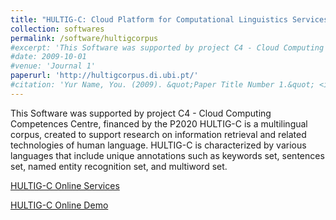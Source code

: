 ```yaml
---
title: "HULTIG-C: Cloud Platform for Computational Linguistics Services"
collection: softwares
permalink: /software/hultigcorpus
#excerpt: 'This Software was supported by project C4 - Cloud Computing Competences Centre, financed by the P2020.'
#date: 2009-10-01
#venue: 'Journal 1'
paperurl: 'http://hultigcorpus.di.ubi.pt/'
#citation: 'Yur Name, You. (2009). &quot;Paper Title Number 1.&quot; <i>Journal 1</i>. 1(1).'
---
```

This Software was supported by project C4 - Cloud Computing Competences Centre, financed by the P2020
HULTIG-C is a multilingual corpus, created to support research on information retrieval and related technologies of human language. HULTIG-C is characterized by various languages that include unique annotations such as keywords set, sentences set, named entity recognition set, and multiword set.

[HULTIG-C Online Services](http://hultigcorpus-api.di.ubi.pt/)

[HULTIG-C Online Demo](http://hultigcorpus-demo.di.ubi.pt/)